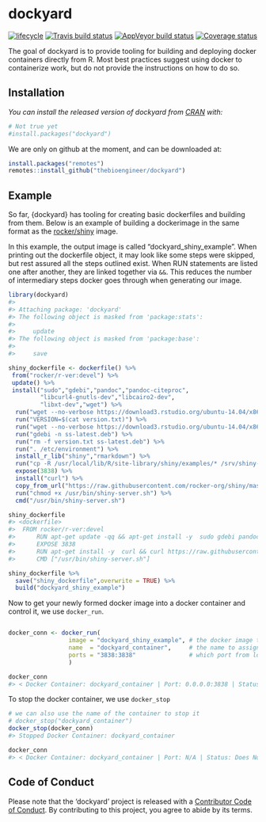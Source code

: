 
<!-- README.md is generated from README.Rmd. Please edit that file -->

# dockyard

[![lifecycle](https://img.shields.io/badge/lifecycle-experimental-orange.svg)](https://www.tidyverse.org/lifecycle/#experimental)
[![Travis build
status](https://travis-ci.org/thebioengineer/dockyard.svg?branch=master)](https://travis-ci.org/thebioengineer/dockyard)
[![AppVeyor build
status](https://ci.appveyor.com/api/projects/status/github/thebioengineer/dockyard?branch=master&svg=true)](https://ci.appveyor.com/project/thebioengineer/dockyard)
[![Coverage
status](https://codecov.io/gh/thebioengineer/dockyard/branch/master/graph/badge.svg)](https://codecov.io/github/thebioengineer/dockyard?branch=master)

The goal of dockyard is to provide tooling for building and deploying
docker containers directly from R. Most best practices suggest using
docker to containerize work, but do not provide the instructions on how
to do so.

## Installation

*You can install the released version of dockyard from
[CRAN](https://CRAN.R-project.org) with:*

``` r
# Not true yet
#install.packages("dockyard")
```

We are only on github at the moment, and can be downloaded at:

``` r
install.packages("remotes")
remotes::install_github("thebioengineer/dockyard")
```

## Example

So far, {dockyard} has tooling for creating basic dockerfiles and
building from them. Below is an example of building a dockerimage in the
same format as the [rocker/shiny](https://hub.docker.com/r/rocker/shiny)
image.

In this example, the output image is called “dockyard\_shiny\_example”.
When printing out the dockerfile object, it may look like some steps
were skipped, but rest assured all the steps outlined exist. When RUN
statements are listed one after another, they are linked together via
`&&`. This reduces the number of intermediary steps docker goes through
when generating our image.

``` r
library(dockyard)
#> 
#> Attaching package: 'dockyard'
#> The following object is masked from 'package:stats':
#> 
#>     update
#> The following object is masked from 'package:base':
#> 
#>     save

shiny_dockerfile <- dockerfile() %>%
 from("rocker/r-ver:devel") %>%
 update() %>%
 install("sudo","gdebi","pandoc","pandoc-citeproc",
         "libcurl4-gnutls-dev","libcairo2-dev",
         "libxt-dev","wget") %>%
  run("wget --no-verbose https://download3.rstudio.org/ubuntu-14.04/x86_64/VERSION -O version.txt") %>%
  run("VERSION=$(cat version.txt)") %>%
  run("wget --no-verbose https://download3.rstudio.org/ubuntu-14.04/x86_64/shiny-server-$VERSION-amd64.deb -O ss-latest.deb") %>%
  run("gdebi -n ss-latest.deb") %>%
  run("rm -f version.txt ss-latest.deb") %>%
  run(". /etc/environment") %>%
  install_r_lib("shiny","rmarkdown") %>%
  run("cp -R /usr/local/lib/R/site-library/shiny/examples/* /srv/shiny-server/") %>%
  expose(3838) %>%
  install("curl") %>% 
  copy_from_url("https://raw.githubusercontent.com/rocker-org/shiny/master/shiny-server.sh","/usr/bin/shiny-server.sh") %>%
  run("chmod +x /usr/bin/shiny-server.sh") %>%
  cmd("/usr/bin/shiny-server.sh") 

shiny_dockerfile
#> <dockerfile>
#>  FROM rocker/r-ver:devel
#>      RUN apt-get update -qq && apt-get install -y  sudo gdebi pandoc pandoc-citeproc libcurl4-gnutls-dev libcairo2-dev libxt-dev wget && wget --no-verbose https://download3.rstudio.org/ubuntu-14.04/x86_64/VERSION -O version.txt && VERSION=$(cat version.txt) && wget --no-verbose https://download3.rstudio.org/ubuntu-14.04/x86_64/shiny-server-$VERSION-amd64.deb -O ss-latest.deb && gdebi -n ss-latest.deb && rm -f version.txt ss-latest.deb && . /etc/environment && R -e "install.packages(c( 'shiny', 'rmarkdown' ))" && cp -R /usr/local/lib/R/site-library/shiny/examples/* /srv/shiny-server/
#>      EXPOSE 3838
#>      RUN apt-get install -y  curl && curl https://raw.githubusercontent.com/rocker-org/shiny/master/shiny-server.sh > /usr/bin/shiny-server.sh && chmod +x /usr/bin/shiny-server.sh
#>      CMD ["/usr/bin/shiny-server.sh"]
```

``` r
shiny_dockerfile %>% 
  save("shiny_dockerfile",overwrite = TRUE) %>% 
  build("dockyard_shiny_example")
```

Now to get your newly formed docker image into a docker container and
control it, we use `docker_run`.

``` r

docker_conn <- docker_run(
                 image = "dockyard_shiny_example", # the docker image to use
                 name  = "dockyard_container",     # the name to assign to the docker container
                 ports = "3838:3838"               # which port from local to connect to in the container 
                 ) 

docker_conn
#> < Docker Container: dockyard_container | Port: 0.0.0.0:3838 | Status: Up Less than a second | image: dockyard_shiny_example >
```

To stop the docker container, we use `docker_stop`

``` r
# we can also use the name of the container to stop it
# docker_stop("dockyard_container")
docker_stop(docker_conn)
#> Stopped Docker Container: dockyard_container

docker_conn
#> < Docker Container: dockyard_container | Port: N/A | Status: Does Not Exist | image: dockyard_shiny_example >
```

## Code of Conduct

Please note that the ‘dockyard’ project is released with a [Contributor
Code of Conduct](CODE_OF_CONDUCT.md). By contributing to this project,
you agree to abide by its terms.
